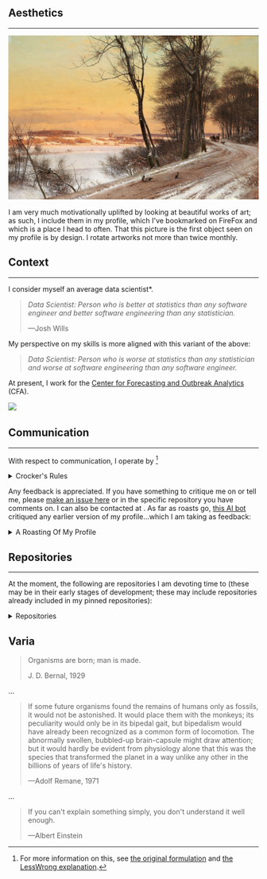 ## Aesthetics

---

![cover](https://github.com/AFg6K7h4fhy2/AFg6K7h4fhy2/raw/main/assets/profile_images/unidentified.jpg)

I am very much motivationally uplifted by looking at beautiful works of art; as such, I include them in my profile, which I've bookmarked on FireFox and which is a place I head to often. That this picture is the first object seen on my profile is by design. I rotate artworks not more than twice monthly.

## Context

---

I consider myself an average data scientist*.

> _Data Scientist: Person who is better at statistics than any software engineer and better software engineering than any statistician._
>
> —Josh Wills
>

My perspective on my skills is more aligned with this variant of the above:

> _Data Scientist: Person who is worse at statistics than any statistician and worse at software engineering than any software engineer._

At present, I work for the [Center for Forecasting and Outbreak Analytics](https://www.cdc.gov/forecast-outbreak-analytics/index.html) (CFA).

![](https://komarev.com/ghpvc/?username=AFg6K7h4fhy2&color=yellow&style=for-the-badge&label=NON-UNIQUE_VISITS)

## Communication

---

With respect to communication, I operate by [^crocker]

<details markdown=1>
<summary>
Crocker's Rules
</summary>

> Declaring yourself to be operating by "Crocker's Rules" means that other people are allowed to optimize their messages for information, not for being nice to you.  Crocker's Rules means that you have accepted full responsibility for the operation of your own mind - if you're offended, it's your fault.  Anyone is allowed to call you a moron and claim to be doing you a favor.  (Which, in point of fact, they would be.  One of the big problems with this culture is that everyone's afraid to tell you you're wrong, or they think they have to dance around it.)  Two people using Crocker's Rules should be able to communicate all relevant information in the minimum amount of time, without paraphrasing or social formatting.  Obviously, don't declare yourself to be operating by Crocker's Rules unless you have that kind of mental discipline.
>
> Note that Crocker's Rules does not mean you can insult people; it means that other people don't have to worry about whether they are insulting you.  Crocker's Rules are a discipline, not a privilege.  Furthermore, taking advantage of Crocker's Rules does not imply reciprocity.  How could it?  Crocker's Rules are something you do for yourself, to maximize information received - not something you grit your teeth over and do as a favor.
>
> "Crocker's Rules" are named after Lee Daniel Crocker.
</details>

[^crocker]: For more information on this, see [the original formulation](http://sl4.org/crocker.html) and [the LessWrong explanation](https://www.lesswrong.com/tag/crockers-rules).

Any feedback is appreciated. If you have something to critique me on or tell me, please [make an issue here](https://github.com/AFg6K7h4fhy2/AFg6K7h4fhy2/issues) or in the specific repository you have comments on. I can also be contacted at <my profile name> <at> <proton> <dot> <me>. As far as roasts go, [this AI bot](https://github-roast.pages.dev/) critiqued any earlier version of my profile...which I am taking as feedback:

<details markdown=1>
<summary>
A Roasting Of My Profile
</summary>

> Well, well, well, if it isn't the enigma of GitHub! "upx3—TM (CFA)"? Is that a name or a failed CAPTCHA test? With a bio as bland as plain toast and just a few followers, it seems like you're trying to forecast your own social life—spoiler alert: it's not looking good.
>
> You’re a Data Scientist at the CDC, yet the only thing your repositories seem to be good at is collecting dust. I see you’ve dabbled in Python, JAX, and NumPyro; too bad your coding skills are hiding away like your personality. And what’s with the fascination with paleontology and global catastrophic risk? Are you trying to model not just diseases but your own social extinction?
>
> Your readme looks more like an art critique than a professional introduction. Maybe instead of allocating your time to creating personal templates that even you can’t be bothered to star, you could take a moment to autocorrect your ambition into something a little less… unfocused?
>
> But hey, kudos for the “good health” wishes at the end—because clearly, you have plenty of time to ponder life choices while your code sits idle. Here’s hoping your next repo has as much personality as the artwork you’re so proud of.
</details>

## Repositories

---

At the moment, the following are repositories I am devoting time to (these may be in their early stages of development; these may include repositories already included in my pinned repositories):

<details markdown=1>
<summary>
Repositories
</summary>

| Repository &emsp;| Description |
|:---|:---|
| [`paleo-utils`](https://github.com/AFg6K7h4fhy2/Paleo-Utils) | Tools for the author to facilitate various tasks in paleontological work, including specimen labels, systematics organization, measurement grids, and imaging utilities.  |
| [`genetic-evolution-tournament`](https://github.com/AFg6K7h4fhy2/Genetic-Evolution-Tournament) | The Genetic Evolution Tournament (GET) is a Metaculus human judgment forecasting tournament that aims to generate forecasts and scenario regarding the use of DNA and reproductive technologies on humans for treatment and enhancement.  |
| [`forecasttools-py`](https://github.com/CDCgov/forecasttools-py) | A Python package for common pre- and post-processing operations done by CFA Predict for short term forecasting, nowcasting, and scenario modeling.  |
</details>


## Varia

> Organisms are born; man is made.
>
> J. D. Bernal, 1929

...

> If some future organisms found the remains of humans only as fossils, it would not be astonished. It would place them with the monkeys; its peculiarity would only be in its bipedal gait, but bipedalism would have already been recognized as a common form of locomotion. The abnormally swollen, bubbled-up brain-capsule might draw attention; but it would hardly be evident from physiology alone that this was the species that transformed the planet in a way unlike any other in the billions of years of life's history.
>
> —Adolf Remane, 1971

...

> If you can't explain something simply, you don't understand it well enough.
>
> —Albert Einstein
